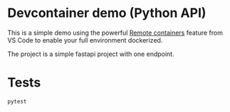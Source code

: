 # Devcontainer demo (Python API)
This is a simple demo using the powerful [Remote containers](https://code.visualstudio.com/docs/remote/containers) feature from VS Code to enable your full environment dockerized.

The project is a simple fastapi project with one endpoint.

# Tests
```
pytest
```